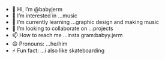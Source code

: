 - 👋 Hi, I’m @babyjerm
- 👀 I’m interested in ...music
- 🌱 I’m currently learning ...graphic design and making music
- 💞️ I’m looking to collaborate on ...projects
- 📫 How to reach me ...insta gram:babyy.jerm
- 😄 Pronouns: ...he/him
- ⚡ Fun fact: ...i also like skateboarding 

<!---
babyjerm/babyjerm is a ✨ special ✨ repository because its `README.md` (this file) appears on your GitHub profile.
You can click the Preview link to take a look at your changes.
--->
